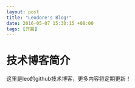 ```yaml
---
layout: post
title: "Leodore's Blog!"
date: 2016-05-07 15:30:15 +08:00
tags: [开篇]
---
```


# 技术博客简介
  这里是leo的github技术博客，更多内容将定期更新！
